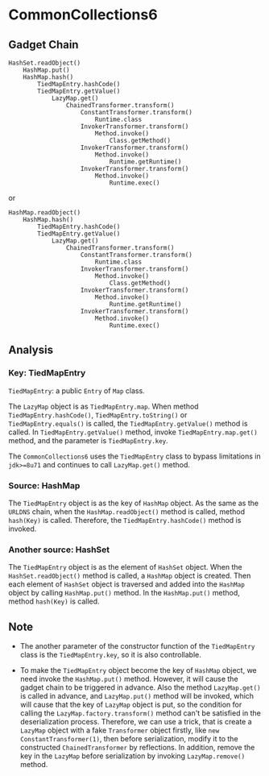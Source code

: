 # CommonCollections6

## Gadget Chain

    HashSet.readObject()
        HashMap.put()
        HashMap.hash()
            TiedMapEntry.hashCode()
            TiedMapEntry.getValue()
                LazyMap.get()
                    ChainedTransformer.transform()
                        ConstantTransformer.transform()
                            Runtime.class
                        InvokerTransformer.transform()
                            Method.invoke()
                                Class.getMethod()
                        InvokerTransformer.transform()
                            Method.invoke()
                                Runtime.getRuntime()
                        InvokerTransformer.transform()
                            Method.invoke()
                                Runtime.exec()
or

    HashMap.readObject()
        HashMap.hash()
            TiedMapEntry.hashCode()
            TiedMapEntry.getValue()
                LazyMap.get()
                    ChainedTransformer.transform()
                        ConstantTransformer.transform()
                            Runtime.class
                        InvokerTransformer.transform()
                            Method.invoke()
                                Class.getMethod()
                        InvokerTransformer.transform()
                            Method.invoke()
                                Runtime.getRuntime()
                        InvokerTransformer.transform()
                            Method.invoke()
                                Runtime.exec()

## Analysis

### Key: TiedMapEntry

`TiedMapEntry`: a public `Entry` of `Map` class.

The `LazyMap` object is as `TiedMapEntry.map`. When method `TiedMapEntry.hashCode()`, `TiedMapEntry.toString()` or `TiedMapEntry.equals()` is called, the `TiedMapEntry.getValue()` method is called. In `TiedMapEntry.getValue()` method, invoke `TiedMapEntry.map.get()` method, and the parameter is `TiedMapEntry.key`.

The `CommonCollections6` uses the `TiedMapEntry` class to bypass limitations in `jdk>=8u71` and continues to  call `LazyMap.get()` method.

### Source: HashMap

The `TiedMapEntry` object is as the key of `HashMap` object. As the same as the `URLDNS` chain, when the `HashMap.readObject()` method is called, method `hash(Key)` is called. Therefore, the `TiedMapEntry.hashCode()` method is invoked.

### Another source: HashSet

The `TiedMapEntry` object is as the element of `HashSet` object. When the `HashSet.readObject()` method is called, a `HashMap` object is created. Then each element of `HashSet` object is traversed and added into the `HashMap` object by calling `HashMap.put()` method. In the `HashMap.put()` method, method `hash(Key)` is called.

## Note

- The another parameter of the constructor function of the `TiedMapEntry` class is the `TiedMapEntry.key`, so it is also controllable.

- To make the `TiedMapEntry` object become the key of `HashMap` object, we need invoke the `HashMap.put()` method. However, it will cause the gadget chain to be triggered in advance. Also the method `LazyMap.get()` is called in advance, and `LazyMap.put()` method will be invoked, which will cause that the key of `LazyMap` object is put, so the condition for calling the `LazyMap.factory.transform()` method can't be satisfied in the deserialization process. Therefore, we can use a trick, that is create a `LazyMap` object with a fake `Transformer` object firstly, like `new ConstantTransformer(1)`, then before serialization, modify it to the constructed `ChainedTransformer` by reflections. In addition, remove the key in the `LazyMap` before serialization by invoking `LazyMap.remove()` method.
